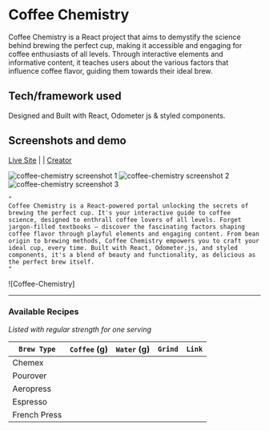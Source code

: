 # Coffee Chemistry 

Coffee Chemistry is a React project that aims to demystify the science behind brewing the perfect cup, making it accessible and engaging for coffee enthusiasts of all levels. Through interactive elements and informative content, it teaches users about the various factors that influence coffee flavor, guiding them towards their ideal brew.



## Tech/framework used

Designed and Built with React, Odometer js & styled components.

## Screenshots and demo


[Live Site](https://coffee-chemistry-hvqp.vercel.app/) |  | [Creator](https://6rahul9.github.io/My-Portfolio-/)


![coffee-chemistry screenshot 1](https://github.com/6rahul9/Coffee-Chemistry/assets/97466426/bf9fdc1e-f13d-42b6-8aba-8520556f038c)
![coffee-chemistry screenshot 2](https://github.com/6rahul9/Coffee-Chemistry/assets/97466426/2529ced7-f622-4db6-af0f-89084da3ff9c)
![coffee-chemistry screenshot 3](https://github.com/6rahul9/Coffee-Chemistry/assets/97466426/ab0f61ab-0aaa-43fd-b34f-dbcc08948038)


```
"
Coffee Chemistry is a React-powered portal unlocking the secrets of brewing the perfect cup. It's your interactive guide to coffee science, designed to enthrall coffee lovers of all levels. Forget jargon-filled textbooks – discover the fascinating factors shaping coffee flavor through playful elements and engaging content. From bean origin to brewing methods, Coffee Chemistry empowers you to craft your ideal cup, every time. Built with React, Odometer.js, and styled components, it's a blend of beauty and functionality, as delicious as the perfect brew itself.
"
```

![Coffee-Chemistry]

___ 
### Available Recipes
*Listed with regular strength for one serving*

| `Brew Type`  | `Coffee` (g) | `Water` (g) | `Grind` | `Link` |
| ------------ | ------------ | ----------- | ------- | ------ |
| Chemex       |              |             |         |        |
| Pourover     |              |             |         |        |
| Aeropress    |              |             |         |        |
| Espresso     |              |             |         |        |
| French Press |              |             |         |        |

